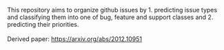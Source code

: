 This repository aims to organize github issues by 1. predicting issue types and classifying them into one of bug, feature and support classes and 2. predicting their priorities.<br /><br />
Derived paper: https://arxiv.org/abs/2012.10951 
